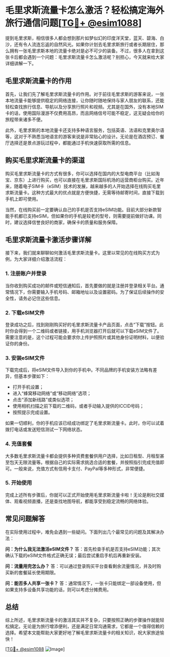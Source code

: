 # 毛里求斯流量卡怎么激活？轻松搞定海外旅行通信问题[[TG💪+ @esim1088](https://t.me/s/esim1088)]

提到毛里求斯，相信很多人都会想到那片如梦似幻的印度洋天堂，蓝天、碧海、白沙，还有令人流连忘返的自然风光。如果你计划去毛里求斯旅行或者长期居住，那么拥有一张毛里求斯本地的流量卡绝对是必不可少的装备。不过，很多人在拿到这张卡后都会遇到一个问题：毛里求斯流量卡怎么激活呢？别担心，今天就来给大家详细讲解一下。

## 毛里求斯流量卡的作用

首先，让我们先了解毛里求斯流量卡的作用。对于前往毛里求斯的游客来说，一张本地流量卡能够提供稳定的网络连接，让你随时随地保持与家人朋友的联系，还能轻松查找旅行信息、导航以及分享旅行照片和视频。尤其是在国外，没有本地SIM卡的话，使用国际漫游不仅费用高昂，而且网络信号可能不稳定，这无疑会给你的旅程带来诸多不便。

此外，毛里求斯的本地流量卡还支持多种语言服务，包括英语、法语和克里奥尔语等，这对于不熟悉当地语言的游客来说是非常贴心的设计。无论是在酒店预订、餐厅选择还是景点游玩过程中，都能通过手机快速获取所需的信息。

## 购买毛里求斯流量卡的渠道

购买毛里求斯流量卡的方式有很多，你可以选择在国内的大型电商平台（比如淘宝、京东）上进行购买，也可以直接在毛里求斯国际机场的运营商柜台购买。近年来，随着电子SIM卡（eSIM）技术的发展，越来越多的人开始选择在线购买毛里求斯流量卡。这种方式最大的优点就是方便快捷，无需等待邮寄时间，直接下载到手机上即可使用。

当然，在线购买前一定要确认自己的手机是否支持eSIM功能。目前大部分新款智能手机都已支持eSIM，但如果你的手机是较老的型号，则需要提前做好功课。同时，建议选择信誉良好的商家，确保卡的质量和服务保障。

## 毛里求斯流量卡激活步骤详解

接下来，我们就来聊聊如何激活毛里求斯流量卡。这里以常见的在线购买方式为例，为大家详细介绍激活流程：

### 1. 注册账户并登录

当你收到购买成功的邮件或短信通知后，首先要做的就是注册并登录相关平台。通常情况下，你需要输入手机号码、邮箱地址以及设置密码。为了保证后续操作的安全性，请务必记住这些信息。

### 2. 下载eSIM文件

登录成功之后，找到刚刚购买好的毛里求斯流量卡产品页面，点击“下载”按钮。此时你会得到一个二维码或者链接，用手机浏览器打开后就可以下载eSIM文件了。需要注意的是，这个过程可能会要求你上传护照照片或其他身份证明材料，以便验证你的身份。

### 3. 安装eSIM文件

下载完成后，将eSIM文件导入到你的手机中。不同品牌的手机安装方法略有差异，但基本步骤如下：
- 打开手机设置；
- 进入“蜂窝移动网络”或“移动网络”选项；
- 点击“添加新线路”或类似选项；
- 使用相机扫描之前下载的二维码，或者手动输入提供的ICCID号码；
- 按照提示完成设置。

如果一切顺利，你的手机应该已经成功绑定了毛里求斯流量卡。此时，你可以试着拨打电话或发送短信测试一下网络状态。

### 4. 充值套餐

大多数毛里求斯流量卡都会提供多种资费套餐供用户选择，比如日租型、月租型甚至包天无限流量等。根据自己的实际需求挑选合适的套餐，并按照指引完成充值即可。一般来说，充值方式有信用卡支付、PayPal等多种形式，非常便捷。

### 5. 开始使用

完成上述所有步骤后，你就可以正式开始使用毛里求斯流量卡啦！无论是刷社交媒体、观看视频直播，还是查找地图导航，都能享受到稳定流畅的网络体验。

## 常见问题解答

在实际使用过程中，难免会遇到一些疑问。下面列出几个最常见的问题及其解决办法：

**问：为什么我无法激活eSIM文件？**
答：首先检查手机是否支持eSIM功能；其次确认下载的eSIM文件格式正确无误；最后尝试重启手机后再重新安装。

**问：流量用完怎么办？**
答：可以通过登录购买平台查看剩余流量情况，并及时购买新的套餐延长使用期限。

**问：能否多人共享一张卡？**
答：通常情况下，一张卡只能绑定一部设备使用，但如果支持多设备共享功能的话，则可以考虑分摊费用。

## 总结

综上所述，毛里求斯流量卡的激活其实并不复杂，只要按照正确的步骤操作就能轻松搞定。无论是为旅行增添便利，还是满足日常沟通需求，它都是一个值得信赖的选择。希望本文能帮助大家更好地了解毛里求斯流量卡的相关知识，祝大家旅途愉快！

[[TG💪+ @esim1088](https://t.me/s/esim1088) ![Image](https://i.postimg.cc/4NQfJmqS/Snipaste-2025-05-13-00-14-12.png)]